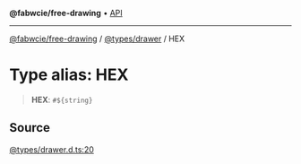 **@fabwcie/free-drawing** • [API](../../../README.md)

***

[@fabwcie/free-drawing](../../../README.md) / [@types/drawer](../README.md) / HEX

# Type alias: HEX

> **HEX**: ```#${string}```

## Source

[@types/drawer.d.ts:20](https://github.com/fabienwnklr/free-drawing/blob/master/src/@types/drawer.d.ts#L20)

